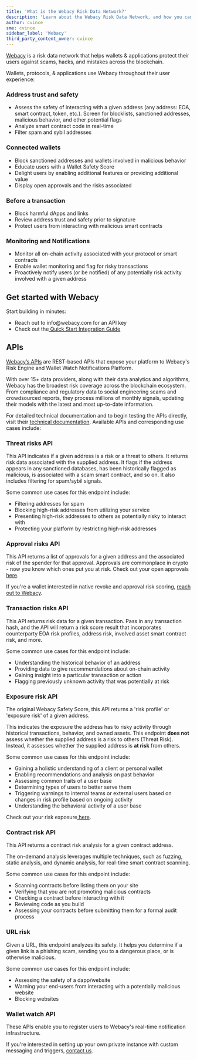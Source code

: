 ```yaml
---
title: 'What is the Webacy Risk Data Network?'
description: 'Learn about the Webacy Risk Data Network, and how you can use it in your products.'
author: cvince
sme: cvince
sidebar_label: 'Webacy'
third_party_content_owner: cvince
---
```


[Webacy](https://webacy.com/) is a risk data network that helps wallets & applications protect their users against scams, hacks, and mistakes across the blockchain.

Wallets, protocols, & applications use Webacy throughout their user experience:

### Address trust and safety

- Assess the safety of interacting with a given address (any address: EOA, smart contract, token, etc.). Screen for blocklists, sanctioned addresses, malicious behavior, and other potential flags
- Analyze smart contract code in real-time
- Filter spam and sybil addresses

### Connected wallets

- Block sanctioned addresses and wallets involved in malicious behavior
- Educate users with a Wallet Safety Score
- Delight users by enabling additional features or providing additional value
- Display open approvals and the risks associated

### Before a transaction

- Block harmful dApps and links
- Review address trust and safety prior to signature
- Protect users from interacting with malicious smart contracts

### Monitoring and Notifications

- Monitor all on-chain activity associated with your protocol or smart contracts
- Enable wallet monitoring and flag for risky transactions
- Proactively notify users (or be notified) of any potentially risk activity involved with a given address

## Get started with Webacy

Start building in minutes:

- Reach out to info\@webacy.com for an API key
- Check out the[ Quick Start Integration Guide](https://docs.webacy.com/api-embedded-safety/quick-start-integration-guide)

## APIs

[Webacy’s APIs](https://www.webacy.com/safetyscore) are REST-based APIs that expose your platform to Webacy's Risk Engine and Wallet Watch Notifications Platform.

With over 15+ data providers, along with their data analytics and algorithms, Webacy has the broadest risk coverage across the blockchain ecosystem. From compliance and regulatory data to social engineering scams and crowdsourced reports, they process millions of monthly signals, updating their models with the latest and most up-to-date information.

For detailed technical documentation and to begin testing the APIs directly, visit their [technical documentation](https://webacy.readme.io/reference/webacy-api-overview-pre-release).
Available APIs and corresponding use cases include:

### Threat risks API

This API indicates if a given address is a risk or a threat to others.
It returns risk data associated with the supplied address. It flags if the address appears in any sanctioned databases, has been historically flagged as malicious, is associated with a scam smart contract, and so on. It also includes filtering for spam/sybil signals.

Some common use cases for this endpoint include:

- Filtering addresses for spam
- Blocking high-risk addresses from utilizing your service
- Presenting high-risk addresses to others as potentially risky to interact with
- Protecting your platform by restricting high-risk addresses

### Approval risks API

This API returns a list of approvals for a given address and the associated risk of the spender for that approval. Approvals are commonplace in crypto - now you know which ones put you at risk. Check out your open approvals [here](https://dapp.webacy.com/?mode=approvals).

If you're a wallet interested in native revoke and approval risk scoring, [reach out to Webacy](https://docs.webacy.com/other/contact-us).

### Transaction risks API

This API returns risk data for a given transaction. Pass in any transaction hash, and the API will return a risk score result that incorporates counterparty EOA risk profiles, address risk, involved asset smart contract risk, and more.

Some common use cases for this endpoint include:

- Understanding the historical behavior of an address
- Providing data to give recommendations about on-chain activity
- Gaining insight into a particular transaction or action
- Flagging previously unknown activity that was potentially at risk

### Exposure risk API

The original Webacy Safety Score, this API returns a 'risk profile' or 'exposure risk' of a given address.

This indicates the exposure the address has to risky activity through historical transactions, behavior, and owned assets. This endpoint **does not** assess whether the supplied address is a risk to others (Threat Risk). Instead, it assesses whether the supplied address is **at risk** from others.

Some common use cases for this endpoint include:

- Gaining a holistic understanding of a client or personal wallet
- Enabling recommendations and analysis on past behavior
- Assessing common traits of a user base
- Determining types of users to better serve them
- Triggering warnings to internal teams or external users based on changes in risk profile based on ongoing activity
- Understanding the behavioral activity of a user base

Check out your risk exposure[ here](https://dapp.webacy.com/risk-score).

### Contract risk API

This API returns a contract risk analysis for a given contract address.

The on-demand analysis leverages multiple techniques, such as fuzzing, static analysis, and dynamic analysis, for real-time smart contract scanning.

Some common use cases for this endpoint include:

- Scanning contracts before listing them on your site
- Verifying that you are not promoting malicious contracts
- Checking a contract before interacting with it
- Reviewing code as you build
- Assessing your contracts before submitting them for a formal audit process

### URL risk

Given a URL, this endpoint analyzes its safety. It helps you determine if a given link is a phishing scam, sending you to a dangerous place, or is otherwise malicious.

Some common use cases for this endpoint include:

- Assessing the safety of a dapp/website
- Warning your end-users from interacting with a potentially malicious website
- Blocking websites

### Wallet watch API

These APIs enable you to register users to Webacy's real-time notification infrastructure.

If you're interested in setting up your own private instance with custom messaging and triggers, [contact us](https://docs.webacy.com/other/contact-us).
